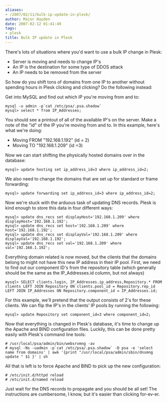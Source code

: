 ```yaml
---
aliases:
- /2007/02/11/bulk-ip-update-in-plesk/
author: Major Hayden
date: 2007-02-12 01:41:49
tags:
- plesk
title: Bulk IP update in Plesk
---
```


There's lots of situations where you'd want to use a bulk IP change in Plesk:

* Server is moving and needs to change IP's
* An IP is the destination for some type of DDOS attack
* An IP needs to be removed from the server

So how do you shift tons of domains from one IP to another without spending hours in Plesk clicking and clicking? Do the following instead:

Get into MySQL and find out which IP you're moving from and to:

```
mysql -u admin -p`cat /etc/psa/.psa.shadow`
mysql> select * from IP_Addresses;
```

You should see a printout of all of the available IP's on the server. Make a note of the "id" of the IP you're moving from and to. In this example, here's what we're doing:

* Moving FROM "192.168.1.192" (id = 2)
* Moving TO "192.168.1.209" (id =3)

Now we can start shifting the physically hosted domains over in the database:

```
mysql> update hosting set ip_address_id=3 where ip_address_id=2;
```

We also need to change the domains that are set up for standard or frame forwarding:

```
mysql> update forwarding set ip_address_id=3 where ip_address_id=2;
```

Now we're stuck with the arduous task of updating DNS records. Plesk is kind enough to store this data in four different ways:

```
mysql> update dns_recs set displayHost='192.168.1.209' where displayHost='192.168.1.192';
mysql> update dns_recs set host='192.168.1.209' where host='192.168.1.192';
mysql> update dns_recs set displayVal='192.168.1.209' where displayVal='192.168.1.192';
mysql> update dns_recs set val='192.168.1.209' where val='192.168.1.192';
```

Everything domain related is now moved, but the clients that the domains belong to might not have this new IP address in their IP pool. First, we need to find out our component ID's from the repository table (which generally should be the same as the IP_Addresses.id column, but not always)

```
mysql> SELECT clients.login, IP_Addresses.ip_address,Repository.* FROM clients LEFT JOIN Repository ON clients.pool_id = Repository.rep_id LEFT JOIN IP_Addresses ON Repository.component_id = IP_Addresses.id;
```

For this example, we'll pretend that the output consists of 2's for these clients. We can flip the IP's in the clients' IP pools by running the following:

```
mysql> update Repository set component_id=3 where component_id=2;
```

Now that everything is changed in Plesk's database, it's time to change up the Apache and BIND configuration files. Luckily, this can be done pretty easily with Plesk's command line tools:

```
# /usr/local/psa/admin/bin/websrvmng -av
# mysql -Ns -uadmin -p`cat /etc/psa/.psa.shadow` -D psa -e 'select name from domains' | awk '{print "/usr/local/psa/admin/sbin/dnsmng update " $1 }' | sh
```

All that is left is to force Apache and BIND to pick up the new configuration:

```
# /etc/init.d/httpd reload
# /etc/init.d/named reload
```

Just wait for the DNS records to propagate and you should be all set! The instructions are cumbersome, I know, but it's easier than clicking for-ev-er.
